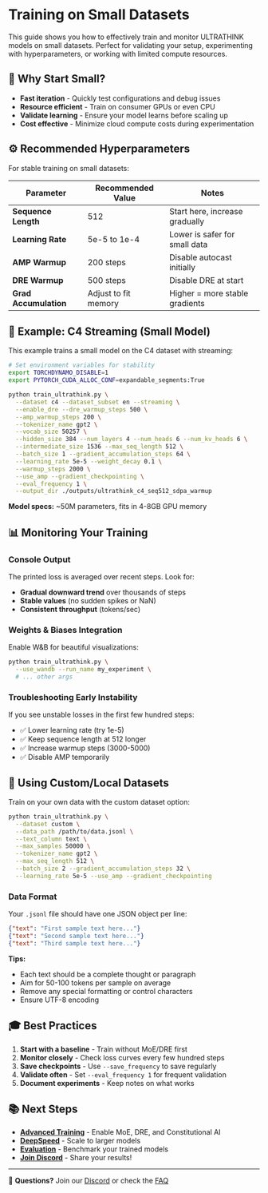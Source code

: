 # Training on Small Datasets

This guide shows you how to effectively train and monitor ULTRATHINK models on small datasets. Perfect for validating your setup, experimenting with hyperparameters, or working with limited compute resources.

## 🎯 Why Start Small?

- **Fast iteration** - Quickly test configurations and debug issues
- **Resource efficient** - Train on consumer GPUs or even CPU
- **Validate learning** - Ensure your model learns before scaling up
- **Cost effective** - Minimize cloud compute costs during experimentation

## ⚙️ Recommended Hyperparameters

For stable training on small datasets:

| Parameter | Recommended Value | Notes |
|-----------|------------------|-------|
| **Sequence Length** | 512 | Start here, increase gradually |
| **Learning Rate** | 5e-5 to 1e-4 | Lower is safer for small data |
| **AMP Warmup** | 200 steps | Disable autocast initially |
| **DRE Warmup** | 500 steps | Disable DRE at start |
| **Grad Accumulation** | Adjust to fit memory | Higher = more stable gradients |

## 🚀 Example: C4 Streaming (Small Model)

This example trains a small model on the C4 dataset with streaming:

```bash
# Set environment variables for stability
export TORCHDYNAMO_DISABLE=1
export PYTORCH_CUDA_ALLOC_CONF=expandable_segments:True

python train_ultrathink.py \
  --dataset c4 --dataset_subset en --streaming \
  --enable_dre --dre_warmup_steps 500 \
  --amp_warmup_steps 200 \
  --tokenizer_name gpt2 \
  --vocab_size 50257 \
  --hidden_size 384 --num_layers 4 --num_heads 6 --num_kv_heads 6 \
  --intermediate_size 1536 --max_seq_length 512 \
  --batch_size 1 --gradient_accumulation_steps 64 \
  --learning_rate 5e-5 --weight_decay 0.1 \
  --warmup_steps 2000 \
  --use_amp --gradient_checkpointing \
  --eval_frequency 1 \
  --output_dir ./outputs/ultrathink_c4_seq512_sdpa_warmup
```

**Model specs:** ~50M parameters, fits in 4-8GB GPU memory

## 📊 Monitoring Your Training

### Console Output
The printed loss is averaged over recent steps. Look for:
- **Gradual downward trend** over thousands of steps
- **Stable values** (no sudden spikes or NaN)
- **Consistent throughput** (tokens/sec)

### Weights & Biases Integration
Enable W&B for beautiful visualizations:
```bash
python train_ultrathink.py \
  --use_wandb --run_name my_experiment \
  # ... other args
```

### Troubleshooting Early Instability
If you see unstable losses in the first few hundred steps:
- ✅ Lower learning rate (try 1e-5)
- ✅ Keep sequence length at 512 longer
- ✅ Increase warmup steps (3000-5000)
- ✅ Disable AMP temporarily

## 📁 Using Custom/Local Datasets

Train on your own data with the custom dataset option:

```bash
python train_ultrathink.py \
  --dataset custom \
  --data_path /path/to/data.jsonl \
  --text_column text \
  --max_samples 50000 \
  --tokenizer_name gpt2 \
  --max_seq_length 512 \
  --batch_size 2 --gradient_accumulation_steps 32 \
  --learning_rate 5e-5 --use_amp --gradient_checkpointing
```

### Data Format

Your `.jsonl` file should have one JSON object per line:

```json
{"text": "First sample text here..."}
{"text": "Second sample text here..."}
{"text": "Third sample text here..."}
```

**Tips:**
- Each text should be a complete thought or paragraph
- Aim for 50-100 tokens per sample on average
- Remove any special formatting or control characters
- Ensure UTF-8 encoding

## 🎓 Best Practices

1. **Start with a baseline** - Train without MoE/DRE first
2. **Monitor closely** - Check loss curves every few hundred steps
3. **Save checkpoints** - Use `--save_frequency` to save regularly
4. **Validate often** - Set `--eval_frequency 1` for frequent validation
5. **Document experiments** - Keep notes on what works

## 📚 Next Steps

- **[Advanced Training](training_full.md)** - Enable MoE, DRE, and Constitutional AI
- **[DeepSpeed](training_deepspeed.md)** - Scale to larger models
- **[Evaluation](evaluation.md)** - Benchmark your trained models
- **[Join Discord](https://discord.gg/ek2x9Rmk)** - Share your results!

---

💬 **Questions?** Join our [Discord](https://discord.gg/ek2x9Rmk) or check the [FAQ](faq.md)
